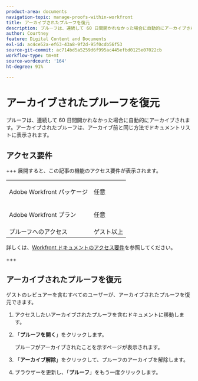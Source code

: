```yaml
---
product-area: documents
navigation-topic: manage-proofs-within-workfront
title: アーカイブされたプルーフを復元
description: プルーフは、連続して 60 日間開かれなかった場合に自動的にアーカイブされます。アーカイブされたプルーフは、アーカイブ前と同じ方法でドキュメントリストに表示されます。
author: Courtney
feature: Digital Content and Documents
exl-id: ac4ce52a-ef63-43a8-9f2d-95f0cdb56f53
source-git-commit: ac714bd5a5259d6f995ac445efbd0125e07022cb
workflow-type: tm+mt
source-wordcount: '164'
ht-degree: 91%

---
```


# アーカイブされたプルーフを復元

プルーフは、連続して 60 日間開かれなかった場合に自動的にアーカイブされます。アーカイブされたプルーフは、アーカイブ前と同じ方法でドキュメントリストに表示されます。

## アクセス要件

+++ 展開すると、この記事の機能のアクセス要件が表示されます。

<table style="table-layout:auto"> 
 <col> 
 <col> 
 <tbody> 
  <tr> 
   <td role="rowheader">Adobe Workfront パッケージ</td> 
   <td> <p>任意</p> </td> 
  </tr> 
    <tr> 
   <td role="rowheader"> <p>Adobe Workfront プラン</p> </td> 
   <td> 
   <p>任意</p>
   </td> 
  </tr> 
  <tr> 
   <td role="rowheader">プルーフへのアクセス </td> 
   <td>ゲスト以上</td> 
  </tr> 
 </tbody> 
</table>

詳しくは、[Workfront ドキュメントのアクセス要件](/help/quicksilver/administration-and-setup/add-users/access-levels-and-object-permissions/access-level-requirements-in-documentation.md)を参照してください。

+++

## アーカイブされたプルーフを復元

ゲストのレビュアーを含むすべてのユーザーが、アーカイブされたプルーフを復元できます。

1. アクセスしたいアーカイブされたプルーフを含むドキュメントに移動します。
1. 「**プルーフを開く**」をクリックします。

   プルーフがアーカイブされたことを示すページが表示されます。

1. 「**アーカイブ解除**」をクリックして、プルーフのアーカイブを解除します。
1. ブラウザーを更新し、「**プルーフ**」をもう一度クリックします。
